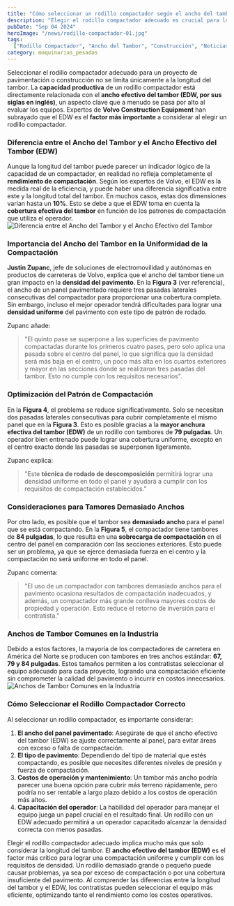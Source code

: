 ```yaml
---
title: "Cómo seleccionar un rodillo compactador según el ancho del tambor"
description: "Elegir el rodillo compactador adecuado es crucial para lograr una compactación uniforme. Aprende a seleccionar un rodillo según el ancho del tambor efectivo y otros factores clave."
pubDate: "Sep 04 2024"
heroImage: "/news/rodillo-compactador-01.jpg"
tags:
  ["Rodillo Compactador", "Ancho del Tambor", "Construcción", "Noticias", "Compactación"]
category: maquinarias_pesadas
---
```


Seleccionar el rodillo compactador adecuado para un proyecto de pavimentación o construcción no se limita únicamente a la longitud del tambor. La **capacidad productiva** de un rodillo compactador está directamente relacionada con el **ancho efectivo del tambor (EDW, por sus siglas en inglés)**, un aspecto clave que a menudo se pasa por alto al evaluar los equipos. Expertos de **Volvo Construction Equipment** han subrayado que el EDW es el **factor más importante** a considerar al elegir un rodillo compactador.

### Diferencia entre el Ancho del Tambor y el Ancho Efectivo del Tambor (EDW)

Aunque la longitud del tambor puede parecer un indicador lógico de la capacidad de un compactador, en realidad no refleja completamente el **rendimiento de compactación**. Según los expertos de Volvo, el EDW es la medida real de la eficiencia, y puede haber una diferencia significativa entre este y la longitud total del tambor. En muchos casos, estas dos dimensiones varían hasta un **10%**. Esto se debe a que el EDW toma en cuenta la **cobertura efectiva del tambor** en función de los patrones de compactación que utiliza el operador.
![Diferencia entre el Ancho del Tambor y el Ancho Efectivo del Tambor](/news/rodillo-compactador-02.jpg)
### Importancia del Ancho del Tambor en la Uniformidad de la Compactación

**Justin Zupanc**, jefe de soluciones de electromovilidad y autónomas en productos de carreteras de Volvo, explica que el ancho del tambor tiene un gran impacto en la **densidad del pavimento**. En la **Figura 3** (ver referencia), el ancho de un panel pavimentado requiere tres pasadas laterales consecutivas del compactador para proporcionar una cobertura completa. Sin embargo, incluso el mejor operador tendrá dificultades para lograr una **densidad uniforme** del pavimento con este tipo de patrón de rodado.

Zupanc añade: 

> "El quinto pase se superpone a las superficies de pavimento compactadas durante los primeros cuatro pases, pero solo aplica una pasada sobre el centro del panel, lo que significa que la densidad será más baja en el centro, un poco más alta en los cuartos exteriores y mayor en las secciones donde se realizaron tres pasadas del tambor. Esto no cumple con los requisitos necesarios".

### Optimización del Patrón de Compactación

En la **Figura 4**, el problema se reduce significativamente. Solo se necesitan dos pasadas laterales consecutivas para cubrir completamente el mismo panel que en la **Figura 3**. Esto es posible gracias a la **mayor anchura efectiva del tambor (EDW)** de un rodillo con tambores de **79 pulgadas**. Un operador bien entrenado puede lograr una cobertura uniforme, excepto en el centro exacto donde las pasadas se superponen ligeramente.

Zupanc explica:

> "Este **técnica de rodado de descomposición** permitirá lograr una densidad uniforme en todo el panel y ayudará a cumplir con los requisitos de compactación establecidos."

### Consideraciones para Tamores Demasiado Anchos

Por otro lado, es posible que el tambor sea **demasiado ancho** para el panel que se está compactando. En la **Figura 5**, el compactador tiene tambores de **84 pulgadas**, lo que resulta en una **sobrecarga de compactación** en el centro del panel en comparación con las secciones exteriores. Esto puede ser un problema, ya que se ejerce demasiada fuerza en el centro y la compactación no será uniforme en todo el panel.

Zupanc comenta:

> "El uso de un compactador con tambores demasiado anchos para el pavimento ocasiona resultados de compactación inadecuados, y además, un compactador más grande conlleva mayores costos de propiedad y operación. Esto reduce el retorno de inversión para el contratista."

### Anchos de Tambor Comunes en la Industria

Debido a estos factores, la mayoría de los compactadores de carretera en América del Norte se producen con tambores en tres anchos estándar: **67, 79 y 84 pulgadas**. Estos tamaños permiten a los contratistas seleccionar el equipo adecuado para cada proyecto, logrando una compactación eficiente sin comprometer la calidad del pavimento o incurrir en costos innecesarios.
![Anchos de Tambor Comunes en la Industria](/news/rodillo-compactador-03.jpg)
### Cómo Seleccionar el Rodillo Compactador Correcto

Al seleccionar un rodillo compactador, es importante considerar:

1. **El ancho del panel pavimentado**: Asegúrate de que el ancho efectivo del tambor (EDW) se ajuste correctamente al panel, para evitar áreas con exceso o falta de compactación.
2. **El tipo de pavimento**: Dependiendo del tipo de material que estés compactando, es posible que necesites diferentes niveles de presión y fuerza de compactación.
3. **Costos de operación y mantenimiento**: Un tambor más ancho podría parecer una buena opción para cubrir más terreno rápidamente, pero podría no ser rentable a largo plazo debido a los costos de operación más altos.
4. **Capacitación del operador**: La habilidad del operador para manejar el equipo juega un papel crucial en el resultado final. Un rodillo con un EDW adecuado permitirá a un operador capacitado alcanzar la densidad correcta con menos pasadas.

Elegir el rodillo compactador adecuado implica mucho más que solo considerar la longitud del tambor. El **ancho efectivo del tambor (EDW)** es el factor más crítico para lograr una compactación uniforme y cumplir con los requisitos de densidad. Un rodillo demasiado grande o pequeño puede causar problemas, ya sea por exceso de compactación o por una cobertura insuficiente del pavimento. Al comprender las diferencias entre la longitud del tambor y el EDW, los contratistas pueden seleccionar el equipo más eficiente, optimizando tanto el rendimiento como los costos operativos.

